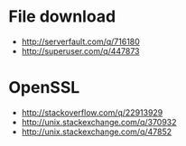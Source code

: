 File download
=================================
- http://serverfault.com/q/716180
- http://superuser.com/q/447873

OpenSSL
=====================================
- http://stackoverflow.com/q/22913929
- http://unix.stackexchange.com/q/370932
- http://unix.stackexchange.com/q/47852
